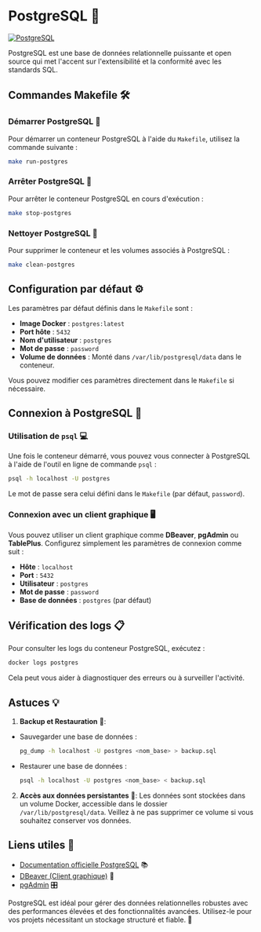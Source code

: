 # PostgreSQL 🐘

[![PostgreSQL](https://img.shields.io/badge/PostgreSQL-4169E1?logo=postgresql&logoColor=white)](https://www.postgresql.org/)

PostgreSQL est une base de données relationnelle puissante et open source qui met l'accent sur l'extensibilité et la conformité avec les standards SQL.



## Commandes Makefile 🛠️

### Démarrer PostgreSQL 🚀
Pour démarrer un conteneur PostgreSQL à l'aide du `Makefile`, utilisez la commande suivante :
```bash
make run-postgres
```

### Arrêter PostgreSQL 🛑
Pour arrêter le conteneur PostgreSQL en cours d'exécution :
```bash
make stop-postgres
```

### Nettoyer PostgreSQL 🧹
Pour supprimer le conteneur et les volumes associés à PostgreSQL :
```bash
make clean-postgres
```



## Configuration par défaut ⚙️

Les paramètres par défaut définis dans le `Makefile` sont :

- **Image Docker** : `postgres:latest`
- **Port hôte** : `5432`
- **Nom d'utilisateur** : `postgres`
- **Mot de passe** : `password`
- **Volume de données** : Monté dans `/var/lib/postgresql/data` dans le conteneur.

Vous pouvez modifier ces paramètres directement dans le `Makefile` si nécessaire.



## Connexion à PostgreSQL 🔌

### Utilisation de `psql` 💻
Une fois le conteneur démarré, vous pouvez vous connecter à PostgreSQL à l'aide de l'outil en ligne de commande `psql` :
```bash
psql -h localhost -U postgres
```

Le mot de passe sera celui défini dans le `Makefile` (par défaut, `password`).

### Connexion avec un client graphique 🖥️
Vous pouvez utiliser un client graphique comme **DBeaver**, **pgAdmin** ou **TablePlus**. Configurez simplement les paramètres de connexion comme suit :

- **Hôte** : `localhost`
- **Port** : `5432`
- **Utilisateur** : `postgres`
- **Mot de passe** : `password`
- **Base de données** : `postgres` (par défaut)



## Vérification des logs 📋

Pour consulter les logs du conteneur PostgreSQL, exécutez :
```bash
docker logs postgres
```

Cela peut vous aider à diagnostiquer des erreurs ou à surveiller l'activité.



## Astuces 💡

1. **Backup et Restauration** 💾:
  - Sauvegarder une base de données :
    ```bash
    pg_dump -h localhost -U postgres <nom_base> > backup.sql
    ```
  - Restaurer une base de données :
    ```bash
    psql -h localhost -U postgres <nom_base> < backup.sql
    ```

2. **Accès aux données persistantes** 📂:
  Les données sont stockées dans un volume Docker, accessible dans le dossier `/var/lib/postgresql/data`. Veillez à ne pas supprimer ce volume si vous souhaitez conserver vos données.



## Liens utiles 🔗

- [Documentation officielle PostgreSQL](https://www.postgresql.org/docs/) 📚
- [DBeaver (Client graphique)](https://dbeaver.io/) 🦫
- [pgAdmin](https://www.pgadmin.org/) 🎛️



PostgreSQL est idéal pour gérer des données relationnelles robustes avec des performances élevées et des fonctionnalités avancées. Utilisez-le pour vos projets nécessitant un stockage structuré et fiable. 🚀

